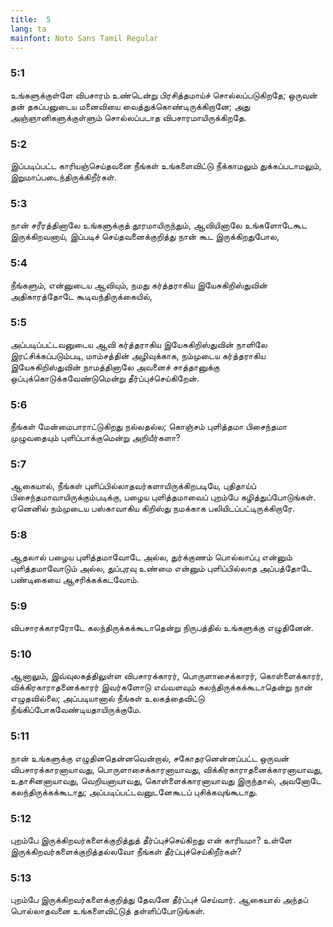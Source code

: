 ```yaml
---
title:  5
lang: ta
mainfont: Noto Sans Tamil Regular
---
```


###  5:1

உங்களுக்குள்ளே விபசாரம் உண்டென்று பிரசித்தமாய்ச் சொல்லப்படுகிறதே; ஒருவன் தன் தகப்பனுடைய மனைவியை வைத்துக்கொண்டிருக்கிறானே; அது அஞ்ஞானிகளுக்குள்ளும் சொல்லப்படாத விபசாரமாயிருக்கிறதே.

###  5:2

இப்படிப்பட்ட காரியஞ்செய்தவனை நீங்கள் உங்களைவிட்டு நீக்காமலும் துக்கப்படாமலும், இறுமாப்படைந்திருக்கிறீர்கள்.

###  5:3

நான் சரீரத்தினாலே உங்களுக்குத் தூரமாயிருந்தும், ஆவியினாலே உங்களோடேகூட இருக்கிறவனாய், இப்படிச் செய்தவனைக்குறித்து நான் கூட இருக்கிறதுபோல,

###  5:4

நீங்களும், என்னுடைய ஆவியும், நமது கர்த்தராகிய இயேசுகிறிஸ்துவின் அதிகாரத்தோடே கூடிவந்திருக்கையில்,

###  5:5

அப்படிப்பட்டவனுடைய ஆவி கர்த்தராகிய இயேசுகிறிஸ்துவின் நாளிலே இரட்சிக்கப்படும்படி, மாம்சத்தின் அழிவுக்காக, நம்முடைய கர்த்தராகிய இயேசுகிறிஸ்துவின் நாமத்தினாலே அவனைச் சாத்தானுக்கு ஒப்புக்கொடுக்கவேண்டுமென்று தீர்ப்புச்செய்கிறேன்.

###  5:6

நீங்கள் மேன்மைபாராட்டுகிறது நல்லதல்ல; கொஞ்சம் புளித்தமா பிசைந்தமா முழுவதையும் புளிப்பாக்குமென்று அறியீர்களா?

###  5:7

ஆகையால், நீங்கள் புளிப்பில்லாதவர்களாயிருக்கிறபடியே, புதிதாய்ப் பிசைந்தமாவாயிருக்கும்படிக்கு, பழைய புளித்தமாவைப் புறம்பே கழித்துப்போடுங்கள். ஏனெனில் நம்முடைய பஸ்காவாகிய கிறிஸ்து நமக்காக பலியிடப்பட்டிருக்கிறாரே.

###  5:8

ஆதலால் பழைய புளித்தமாவோடே அல்ல, துர்க்குணம் பொல்லாப்பு என்னும் புளித்தமாவோடும் அல்ல, துப்புரவு உண்மை என்னும் புளிப்பில்லாத அப்பத்தோடே பண்டிகையை ஆசரிக்கக்கடவோம்.

###  5:9

விபசாரக்காரரோடே கலந்திருக்கக்கூடாதென்று நிருபத்தில் உங்களுக்கு எழுதினேன்.

###  5:10

ஆனாலும், இவ்வுலகத்திலுள்ள விபசாரக்காரர், பொருளாசைக்காரர், கொள்ளைக்காரர், விக்கிரகாராதனைக்காரர் இவர்களோடு எவ்வளவும் கலந்திருக்கக்கூடாதென்று நான் எழுதவில்லை; அப்படியானால் நீங்கள் உலகத்தைவிட்டு நீங்கிப்போகவேண்டியதாயிருக்குமே.

###  5:11

நான் உங்களுக்கு எழுதினதென்னவென்றால், சகோதரனென்னப்பட்ட ஒருவன் விபசாரக்காரனாயாவது, பொருளாசைக்காரனாயாவது, விக்கிரகாராதனைக்காரனாயாவது, உதாசினனாயாவது, வெறியனாயாவது, கொள்ளைக்காரனாயாவது இருந்தால், அவனோடே கலந்திருக்கக்கூடாது; அப்படிப்பட்டவனுடனேகூடப் புசிக்கவுங்கூடாது.

###  5:12

புறம்பே இருக்கிறவர்களைக்குறித்துத் தீர்ப்புச்செய்கிறது என் காரியமா? உள்ளே இருக்கிறவர்களைக்குறித்தல்லவோ நீங்கள் தீர்ப்புச்செய்கிறீர்கள்?

###  5:13

புறம்பே இருக்கிறவர்களைக்குறித்து தேவனே தீர்ப்புச் செய்வார். ஆகையால் அந்தப் பொல்லாதவனை உங்களைவிட்டுத் தள்ளிப்போடுங்கள்.

